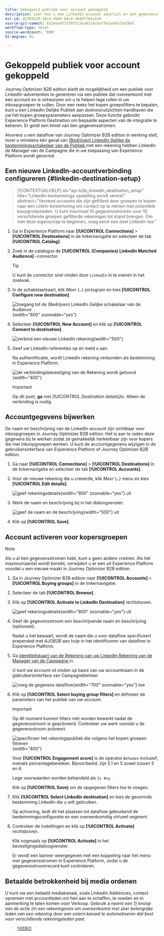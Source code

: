 ```yaml
---
title: Gekoppeld publiek voor account gekoppeld
description: Leer hoe u een LinkedIn-account aansluit en een gegevensstroom activeert voor inkoopgroepen.
exl-id: d2303529-16c4-4b0b-b8c8-404dff8ec63d
source-git-commit: 632eee973730f527ea0314c6affe5a49a72e3945
workflow-type: tm+mt
source-wordcount: '699'
ht-degree: 0%

---
```


# Gekoppeld publiek voor account gekoppeld

Journey Optimizer B2B edition biedt de mogelijkheid om een publiek voor LinkedIn-advertenties te genereren via een publiek dat overeenkomt met een account en is ontworpen om u te helpen lege rollen in uw inkoopgroepen te vullen. Door een reeks het kopen groepsfilters te bepalen, kunt u een LinkedIn Gelijke Publiek aan doelvooruitzichten handhaven die uw het kopen groepsparameters aanpassen. Deze functie gebruikt Experience Platform Destination om bepaalde aspecten van de integratie te beheren. Er geldt een limiet van tien gegevensstromen.

Alvorens u een dataflow van Journey Optimizer B2B edition in werking stelt, moet u minstens één geval van [ (Bedrijven) LinkedIn Gelijke de bestemmingsschakelaar van de Publiek ](https://experienceleague.adobe.com/nl/docs/experience-platform/destinations/catalog/social/linkedin#connect) met een rekening hebben LinkedIn de Manager van de Campagne die in uw toepassing van Experience Platform wordt gevormd.

## Een nieuwe LinkedIn-accountverbinding configureren {#linkedin-destination-setup}

>[!CONTEXTUALHELP]
>id="ajo-b2b_linkedin_destination_setup"
>title="LinkedIn bestemmings opstelling wordt vereist"
>abstract="Verzend accounts die zijn gefilterd door groepen te kopen naar een LinkIn-bestemming om contact op te nemen met potentiële koopgroepsleden. U kunt maximaal 10 gegevensstromen voor 10 verschillende groepen gefilterde rekeningen tot stand brengen. Om met deze eigenschap te beginnen, voeg eerst een doel Linkedin toe."

1. Ga in Experience Platform naar **[!UICONTROL Connections]** > **[!UICONTROL Destinations]** in de linkernavigatie en selecteer de tab **[!UICONTROL Catalog]** .

1. Zoek in de catalogus de **[!UICONTROL (Companies) LinkedIn Matched Audience]** -connector.

   >[!TIP]
   >
   >U kunt de connector snel vinden door `LinkedIn` in te voeren in het zoekvak.

1. In de schakelaarkaart, klik _Meer_ (**..**) pictogram en kies **[!UICONTROL Configure new destination]**.

   ![ toegang tot de (Bedrijven) LinkedIn Gelijke schakelaar van de Audience ](./assets/aep-destinations-catalog-linkedin.png){width="800" zoomable="yes"}

1. Selecteer **[!UICONTROL New Account]** en klik op **[!UICONTROL Connect to destination]** .

   ![ verbind een nieuwe LinkedIn rekening ](./assets/aep-destinations-catalog-linkedin-new-account.png){width="500"}

1. Geef uw LinkedIn-referenties op en meld u aan.

   Na authentificatie, wordt LinkedIn rekening verbonden als bestemming in Experience Platform.

   ![ de verbindingsbevestiging van de Rekening wordt getoond ](./assets/aep-destinations-catalog-linkedin-connected.png){width="400"}

   >[!IMPORTANT]
   >
   >Op dit punt, **ga** niet _[!UICONTROL Destination details]_&#x200B;in. Alleen de verbinding is nodig.

## Accountgegevens bijwerken

De naam en beschrijving van de LinkedIn-account zijn zichtbaar voor inkoopgroepen in Journey Optimizer B2B edition. Het is aan te raden deze gegevens bij te werken zodat ze gemakkelijk herkenbaar zijn voor kopers die met inkoopgroepen werken. U kunt de accountgegevens wijzigen in de gebruikersinterface van Experience Platform of Journey Optimizer B2B edition.

1. Ga naar **[!UICONTROL Connections]** > **[!UICONTROL Destinations]** in de linkernavigatie en selecteer de tab **[!UICONTROL Accounts]** .

1. Voor de nieuwe rekening die u creeerde, klik _Meer_ (**..**) menu en kies **[!UICONTROL Edit details]**.

   ![ geef rekeningsdetails ](./assets/aep-destinations-accounts-edit-details.png){width="800" zoomable="yes"} uit

1. Werk de naam en beschrijving bij in het dialoogvenster.

   ![ geef de naam en de beschrijving ](./assets/destinations-linkedin-account-edit-details-dialog.png){width="500"} uit

1. Klik op **[!UICONTROL Save]**.

## Account activeren voor kopersgroepen

>[!NOTE]
>
>Als u al tien gegevensstromen hebt, kunt u geen andere creëren. Als het maximumaantal wordt bereikt, verwijdert u er een uit Experience Platform voordat u een nieuwe maakt in Journey Optimizer B2B edition.

1. Ga in Journey Optimizer B2B edition naar **[!UICONTROL Accounts]** > **[!UICONTROL Buying groups]** in de linkernavigatie.

1. Selecteer de tab **[!UICONTROL Browse]** .

1. Klik op **[!UICONTROL Activate to LinkedIn Destination]** rechtsboven.

   ![ geef rekeningsdetails ](./assets/activate-linkedin-destination.png){width="800" zoomable="yes"} uit

1. Geef de gegevensstroom een beschrijvende naam en beschrijving (optioneel).

   Nadat u het bewaart, wordt de naam die u voor dataflow specificeert prepended met _AJOB2B_ aan hulp in het identificeren van dataflow in Experience Platform.

1. Ga [ identiteitskaart van de Rekening van uw LinkedIn Rekening van de Manager van de Campagne ](https://www.linkedin.com/help/lms/answer/a424270) in.

   U kunt uw account-id vinden op basis van uw accountnaam in de gebruikersinterface van Campagnebeheer.

   ![ voeg de gegevens dataflow ](./assets/destinations-linkedin-activate-details.png){width="700" zoomable="yes"} toe

1. Klik op **[!UICONTROL Select buying group filters]** en definieer de parameters van het publiek van uw account.

   >[!IMPORTANT]
   >
   >Op dit moment kunnen filters niet worden bewerkt nadat de gegevensstroom is geactiveerd. Controleer uw werk voordat u de gegevensstroom activeert.

   ![ specificeer het rekeningspubliek die volgens het kopen groepen filtreren ](./assets/destinations-linkedin-activate-buying-group-filters.png){width="400"}

   Voor **[!UICONTROL Engagement score]** is de operator `Between` inclusief, evenals percentagebereiken. Bijvoorbeeld, zijn 5.1 en 5 zowel _tussen_ 5 en 6.

   Lege voorwaarden worden behandeld als `Is Any` .

   Klik op **[!UICONTROL Save]** om de opgegeven filters toe te voegen.

1. Klik **[!UICONTROL Select LinkedIn destination]** en kies de gevormde bestemming LinkedIn die u wilt gebruiken.

   Op activering, leidt dit het plaatsen tot dataflow gebruikend de bestemmingsconfiguratie en een overeenkomstig virtueel segment.

1. Controleer de instellingen en klik op **[!UICONTROL Activate]** rechtsboven.

   Klik nogmaals op **[!UICONTROL Activate]** in het bevestigingsdialoogvenster.

   Er wordt een banner weergegeven met een koppeling naar het menu met gegevensstromen in Experience Platform, zodat u de gegevensstroomrecord kunt controleren.

## Betaalde betrokkenheid bij media ordenen

U kunt via een betaald mediakanaal, zoals LinkedIn Addiences, contact opnemen met accountleden om hen aan te schaffen, te voeden en in aanmerking te laten komen voor Verkoop. Gebruik a _neemt een 1&rbrace; knoop van de actie &lbrace;in een rekeningsreis om overeenkomst met zeer belangrijke leden van een rekening door een extern kanaal te automatiseren dat best voor verschillende rekeningsleden past._

>[!VIDEO](https://video.tv.adobe.com/v/3448678/?learn=on&captions=dut)